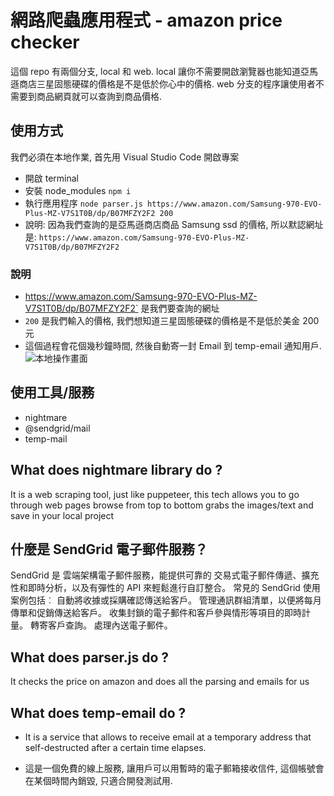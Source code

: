 # 網路爬蟲應用程式 - amazon price checker

這個 repo 有兩個分支, local 和 web. local 讓你不需要開啟瀏覽器也能知道亞馬遜商店三星固態硬碟的價格是不是低於你心中的價格. web 分支的程序讓使用者不需要到商品網頁就可以查詢到商品價格.

## 使用方式
我們必須在本地作業, 首先用 Visual Studio Code 開啟專案
- 開啟 terminal
- 安裝 node_modules `npm i`
- 執行應用程序 `node parser.js https://www.amazon.com/Samsung-970-EVO-Plus-MZ-V7S1T0B/dp/B07MFZY2F2 200`
- 說明: 因為我們查詢的是亞馬遜商店商品 Samsung ssd 的價格, 所以默認網址是: `https://www.amazon.com/Samsung-970-EVO-Plus-MZ-V7S1T0B/dp/B07MFZY2F2`

### 說明
- https://www.amazon.com/Samsung-970-EVO-Plus-MZ-V7S1T0B/dp/B07MFZY2F2` 是我們要查詢的網址
- `200` 是我們輸入的價格, 我們想知道三星固態硬碟的價格是不是低於美金 200 元
- 這個過程會花個幾秒鐘時間, 然後自動寄一封 Email 到 temp-email 通知用戶.
  ![本地操作畫面](https://stephenlaichaowen.github.io/my-assets/img/terminal.png)

## 使用工具/服務
- nightmare  
- @sendgrid/mail
- temp-mail  

## What does nightmare library do ?
It is a web scraping tool, just like puppeteer, this tech allows you to go through web pages browse from top to bottom grabs the images/text and save in your local project

## 什麼是 SendGrid 電子郵件服務？
SendGrid 是 雲端架構電子郵件服務，能提供可靠的 交易式電子郵件傳遞、擴充性和即時分析，以及有彈性的 API 來輕鬆進行自訂整合。 常見的 SendGrid 使用案例包括︰
自動將收據或採購確認傳送給客戶。
管理通訊群組清單，以便將每月傳單和促銷傳送給客戶。
收集封鎖的電子郵件和客戶參與情形等項目的即時計量。
轉寄客戶查詢。
處理內送電子郵件。

## What does parser.js do ?
It checks the price on amazon and does all the parsing and emails for us

## What does temp-email do ?
- It is a service that allows to receive email at a temporary address that self-destructed after a certain time elapses. 

- 這是一個免費的線上服務, 讓用戶可以用暫時的電子郵箱接收信件, 這個帳號會在某個時間內銷毀, 只適合開發測試用.
